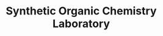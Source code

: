 ---
title: "Synthetic Organic Chemistry Laboratory"
draft: false

# page title background image
bg_image: "images/banner/bg1.jpg"

# meta description ~100 letters in Japanese
description : "None"

# Research image
image: "images/labs/flask.jpg"

# interest

# taxonomy
la_categories: "Reaction Chemistry" # 分子化学 | 物質化学 | 反応化学
keywords: ["None", "None", "None"]

# faculties; label: true name and title
faculties:
- id: hanaya
  name: Prof. Tadashi Hanaya


# contact info
contact:
- icon: ti-email
  link: mailto:hanaya@okayama-u.ac.jp
  name: hanaya@okayama-u.ac.jp


- name : "Synthetic Organic Chemistry Laboratory"
  icon : "ti-world" # icon pack : https://themify.me/themify-icons
  link : "None"

- name : "3-1-1 Tsushima-Naka, Kita Ward, Okayama City, Okayama 700-8530"
  icon : "ti-location-pin" # icon pack : https://themify.me/themify-icons
  link : "#"

# type
type: "laboratory"
---